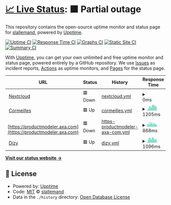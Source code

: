 # [📈 Live Status](https://slallemand.github.io/upptime): <!--live status--> **🟧 Partial outage**

This repository contains the open-source uptime monitor and status page for [slallemand](https://slallemand.github.io/upptime), powered by [Upptime](https://github.com/upptime/upptime).

[![Uptime CI](https://github.com/slallemand/upptime/workflows/Uptime%20CI/badge.svg)](https://github.com/slallemand/upptime/actions?query=workflow%3A%22Uptime+CI%22)
[![Response Time CI](https://github.com/slallemand/upptime/workflows/Response%20Time%20CI/badge.svg)](https://github.com/slallemand/upptime/actions?query=workflow%3A%22Response+Time+CI%22)
[![Graphs CI](https://github.com/slallemand/upptime/workflows/Graphs%20CI/badge.svg)](https://github.com/slallemand/upptime/actions?query=workflow%3A%22Graphs+CI%22)
[![Static Site CI](https://github.com/slallemand/upptime/workflows/Static%20Site%20CI/badge.svg)](https://github.com/slallemand/upptime/actions?query=workflow%3A%22Static+Site+CI%22)
[![Summary CI](https://github.com/slallemand/upptime/workflows/Summary%20CI/badge.svg)](https://github.com/slallemand/upptime/actions?query=workflow%3A%22Summary+CI%22)

With [Upptime](https://upptime.js.org), you can get your own unlimited and free uptime monitor and status page, powered entirely by a GitHub repository. We use [Issues](https://github.com/slallemand/upptime/issues) as incident reports, [Actions](https://github.com/slallemand/upptime/actions) as uptime monitors, and [Pages](https://slallemand.github.io/upptime) for the status page.

<!--start: status pages-->
<!-- This summary is generated by Upptime (https://github.com/upptime/upptime) -->
<!-- Do not edit this manually, your changes will be overwritten -->
<!-- prettier-ignore -->
| URL | Status | History | Response Time | Uptime |
| --- | ------ | ------- | ------------- | ------ |
| <img alt="" src="https://favicons.githubusercontent.com/cloud.lallemand.fr" height="13"> [Nextcloud](https://cloud.lallemand.fr) | 🟥 Down | [nextcloud.yml](https://github.com/slallemand/upptime/commits/HEAD/history/nextcloud.yml) | <details><summary><img alt="Response time graph" src="./graphs/nextcloud/response-time-week.png" height="20"> 0ms</summary><br><a href="https://slallemand.github.io/upptime/history/nextcloud"><img alt="Response time 714" src="https://img.shields.io/endpoint?url=https%3A%2F%2Fraw.githubusercontent.com%2Fslallemand%2Fupptime%2FHEAD%2Fapi%2Fnextcloud%2Fresponse-time.json"></a><br><a href="https://slallemand.github.io/upptime/history/nextcloud"><img alt="24-hour response time 0" src="https://img.shields.io/endpoint?url=https%3A%2F%2Fraw.githubusercontent.com%2Fslallemand%2Fupptime%2FHEAD%2Fapi%2Fnextcloud%2Fresponse-time-day.json"></a><br><a href="https://slallemand.github.io/upptime/history/nextcloud"><img alt="7-day response time 0" src="https://img.shields.io/endpoint?url=https%3A%2F%2Fraw.githubusercontent.com%2Fslallemand%2Fupptime%2FHEAD%2Fapi%2Fnextcloud%2Fresponse-time-week.json"></a><br><a href="https://slallemand.github.io/upptime/history/nextcloud"><img alt="30-day response time 1036" src="https://img.shields.io/endpoint?url=https%3A%2F%2Fraw.githubusercontent.com%2Fslallemand%2Fupptime%2FHEAD%2Fapi%2Fnextcloud%2Fresponse-time-month.json"></a><br><a href="https://slallemand.github.io/upptime/history/nextcloud"><img alt="1-year response time 711" src="https://img.shields.io/endpoint?url=https%3A%2F%2Fraw.githubusercontent.com%2Fslallemand%2Fupptime%2FHEAD%2Fapi%2Fnextcloud%2Fresponse-time-year.json"></a></details> | <details><summary><a href="https://slallemand.github.io/upptime/history/nextcloud">0.00%</a></summary><a href="https://slallemand.github.io/upptime/history/nextcloud"><img alt="All-time uptime 92.32%" src="https://img.shields.io/endpoint?url=https%3A%2F%2Fraw.githubusercontent.com%2Fslallemand%2Fupptime%2FHEAD%2Fapi%2Fnextcloud%2Fuptime.json"></a><br><a href="https://slallemand.github.io/upptime/history/nextcloud"><img alt="24-hour uptime 0.00%" src="https://img.shields.io/endpoint?url=https%3A%2F%2Fraw.githubusercontent.com%2Fslallemand%2Fupptime%2FHEAD%2Fapi%2Fnextcloud%2Fuptime-day.json"></a><br><a href="https://slallemand.github.io/upptime/history/nextcloud"><img alt="7-day uptime 0.00%" src="https://img.shields.io/endpoint?url=https%3A%2F%2Fraw.githubusercontent.com%2Fslallemand%2Fupptime%2FHEAD%2Fapi%2Fnextcloud%2Fuptime-week.json"></a><br><a href="https://slallemand.github.io/upptime/history/nextcloud"><img alt="30-day uptime 10.12%" src="https://img.shields.io/endpoint?url=https%3A%2F%2Fraw.githubusercontent.com%2Fslallemand%2Fupptime%2FHEAD%2Fapi%2Fnextcloud%2Fuptime-month.json"></a><br><a href="https://slallemand.github.io/upptime/history/nextcloud"><img alt="1-year uptime 92.23%" src="https://img.shields.io/endpoint?url=https%3A%2F%2Fraw.githubusercontent.com%2Fslallemand%2Fupptime%2FHEAD%2Fapi%2Fnextcloud%2Fuptime-year.json"></a></details>
| <img alt="" src="https://favicons.githubusercontent.com/home.cormeilles.lallemand.fr" height="13"> [Cormeilles](https://home.cormeilles.lallemand.fr) | 🟩 Up | [cormeilles.yml](https://github.com/slallemand/upptime/commits/HEAD/history/cormeilles.yml) | <details><summary><img alt="Response time graph" src="./graphs/cormeilles/response-time-week.png" height="20"> 1205ms</summary><br><a href="https://slallemand.github.io/upptime/history/cormeilles"><img alt="Response time 922" src="https://img.shields.io/endpoint?url=https%3A%2F%2Fraw.githubusercontent.com%2Fslallemand%2Fupptime%2FHEAD%2Fapi%2Fcormeilles%2Fresponse-time.json"></a><br><a href="https://slallemand.github.io/upptime/history/cormeilles"><img alt="24-hour response time 870" src="https://img.shields.io/endpoint?url=https%3A%2F%2Fraw.githubusercontent.com%2Fslallemand%2Fupptime%2FHEAD%2Fapi%2Fcormeilles%2Fresponse-time-day.json"></a><br><a href="https://slallemand.github.io/upptime/history/cormeilles"><img alt="7-day response time 1205" src="https://img.shields.io/endpoint?url=https%3A%2F%2Fraw.githubusercontent.com%2Fslallemand%2Fupptime%2FHEAD%2Fapi%2Fcormeilles%2Fresponse-time-week.json"></a><br><a href="https://slallemand.github.io/upptime/history/cormeilles"><img alt="30-day response time 1166" src="https://img.shields.io/endpoint?url=https%3A%2F%2Fraw.githubusercontent.com%2Fslallemand%2Fupptime%2FHEAD%2Fapi%2Fcormeilles%2Fresponse-time-month.json"></a><br><a href="https://slallemand.github.io/upptime/history/cormeilles"><img alt="1-year response time 916" src="https://img.shields.io/endpoint?url=https%3A%2F%2Fraw.githubusercontent.com%2Fslallemand%2Fupptime%2FHEAD%2Fapi%2Fcormeilles%2Fresponse-time-year.json"></a></details> | <details><summary><a href="https://slallemand.github.io/upptime/history/cormeilles">100.00%</a></summary><a href="https://slallemand.github.io/upptime/history/cormeilles"><img alt="All-time uptime 98.97%" src="https://img.shields.io/endpoint?url=https%3A%2F%2Fraw.githubusercontent.com%2Fslallemand%2Fupptime%2FHEAD%2Fapi%2Fcormeilles%2Fuptime.json"></a><br><a href="https://slallemand.github.io/upptime/history/cormeilles"><img alt="24-hour uptime 100.00%" src="https://img.shields.io/endpoint?url=https%3A%2F%2Fraw.githubusercontent.com%2Fslallemand%2Fupptime%2FHEAD%2Fapi%2Fcormeilles%2Fuptime-day.json"></a><br><a href="https://slallemand.github.io/upptime/history/cormeilles"><img alt="7-day uptime 100.00%" src="https://img.shields.io/endpoint?url=https%3A%2F%2Fraw.githubusercontent.com%2Fslallemand%2Fupptime%2FHEAD%2Fapi%2Fcormeilles%2Fuptime-week.json"></a><br><a href="https://slallemand.github.io/upptime/history/cormeilles"><img alt="30-day uptime 99.86%" src="https://img.shields.io/endpoint?url=https%3A%2F%2Fraw.githubusercontent.com%2Fslallemand%2Fupptime%2FHEAD%2Fapi%2Fcormeilles%2Fuptime-month.json"></a><br><a href="https://slallemand.github.io/upptime/history/cormeilles"><img alt="1-year uptime 98.95%" src="https://img.shields.io/endpoint?url=https%3A%2F%2Fraw.githubusercontent.com%2Fslallemand%2Fupptime%2FHEAD%2Fapi%2Fcormeilles%2Fuptime-year.json"></a></details>
| <img alt="" src="https://favicons.githubusercontent.com/productmodeler.axa.com" height="13"> [https://productmodeler.axa.com](https://productmodeler.axa.com) | 🟥 Down | [https-productmodeler-axa-com.yml](https://github.com/slallemand/upptime/commits/HEAD/history/https-productmodeler-axa-com.yml) | <details><summary><img alt="Response time graph" src="./graphs/https-productmodeler-axa-com/response-time-week.png" height="20"> 868ms</summary><br><a href="https://slallemand.github.io/upptime/history/https-productmodeler-axa-com"><img alt="Response time 934" src="https://img.shields.io/endpoint?url=https%3A%2F%2Fraw.githubusercontent.com%2Fslallemand%2Fupptime%2FHEAD%2Fapi%2Fhttps-productmodeler-axa-com%2Fresponse-time.json"></a><br><a href="https://slallemand.github.io/upptime/history/https-productmodeler-axa-com"><img alt="24-hour response time 694" src="https://img.shields.io/endpoint?url=https%3A%2F%2Fraw.githubusercontent.com%2Fslallemand%2Fupptime%2FHEAD%2Fapi%2Fhttps-productmodeler-axa-com%2Fresponse-time-day.json"></a><br><a href="https://slallemand.github.io/upptime/history/https-productmodeler-axa-com"><img alt="7-day response time 868" src="https://img.shields.io/endpoint?url=https%3A%2F%2Fraw.githubusercontent.com%2Fslallemand%2Fupptime%2FHEAD%2Fapi%2Fhttps-productmodeler-axa-com%2Fresponse-time-week.json"></a><br><a href="https://slallemand.github.io/upptime/history/https-productmodeler-axa-com"><img alt="30-day response time 809" src="https://img.shields.io/endpoint?url=https%3A%2F%2Fraw.githubusercontent.com%2Fslallemand%2Fupptime%2FHEAD%2Fapi%2Fhttps-productmodeler-axa-com%2Fresponse-time-month.json"></a><br><a href="https://slallemand.github.io/upptime/history/https-productmodeler-axa-com"><img alt="1-year response time 933" src="https://img.shields.io/endpoint?url=https%3A%2F%2Fraw.githubusercontent.com%2Fslallemand%2Fupptime%2FHEAD%2Fapi%2Fhttps-productmodeler-axa-com%2Fresponse-time-year.json"></a></details> | <details><summary><a href="https://slallemand.github.io/upptime/history/https-productmodeler-axa-com">95.74%</a></summary><a href="https://slallemand.github.io/upptime/history/https-productmodeler-axa-com"><img alt="All-time uptime 99.86%" src="https://img.shields.io/endpoint?url=https%3A%2F%2Fraw.githubusercontent.com%2Fslallemand%2Fupptime%2FHEAD%2Fapi%2Fhttps-productmodeler-axa-com%2Fuptime.json"></a><br><a href="https://slallemand.github.io/upptime/history/https-productmodeler-axa-com"><img alt="24-hour uptime 97.21%" src="https://img.shields.io/endpoint?url=https%3A%2F%2Fraw.githubusercontent.com%2Fslallemand%2Fupptime%2FHEAD%2Fapi%2Fhttps-productmodeler-axa-com%2Fuptime-day.json"></a><br><a href="https://slallemand.github.io/upptime/history/https-productmodeler-axa-com"><img alt="7-day uptime 95.74%" src="https://img.shields.io/endpoint?url=https%3A%2F%2Fraw.githubusercontent.com%2Fslallemand%2Fupptime%2FHEAD%2Fapi%2Fhttps-productmodeler-axa-com%2Fuptime-week.json"></a><br><a href="https://slallemand.github.io/upptime/history/https-productmodeler-axa-com"><img alt="30-day uptime 98.84%" src="https://img.shields.io/endpoint?url=https%3A%2F%2Fraw.githubusercontent.com%2Fslallemand%2Fupptime%2FHEAD%2Fapi%2Fhttps-productmodeler-axa-com%2Fuptime-month.json"></a><br><a href="https://slallemand.github.io/upptime/history/https-productmodeler-axa-com"><img alt="1-year uptime 99.86%" src="https://img.shields.io/endpoint?url=https%3A%2F%2Fraw.githubusercontent.com%2Fslallemand%2Fupptime%2FHEAD%2Fapi%2Fhttps-productmodeler-axa-com%2Fuptime-year.json"></a></details>
| <img alt="" src="https://favicons.githubusercontent.com/home.dizy.lallemand.fr" height="13"> [Dizy](https://home.dizy.lallemand.fr) | 🟩 Up | [dizy.yml](https://github.com/slallemand/upptime/commits/HEAD/history/dizy.yml) | <details><summary><img alt="Response time graph" src="./graphs/dizy/response-time-week.png" height="20"> 1096ms</summary><br><a href="https://slallemand.github.io/upptime/history/dizy"><img alt="Response time 5062" src="https://img.shields.io/endpoint?url=https%3A%2F%2Fraw.githubusercontent.com%2Fslallemand%2Fupptime%2FHEAD%2Fapi%2Fdizy%2Fresponse-time.json"></a><br><a href="https://slallemand.github.io/upptime/history/dizy"><img alt="24-hour response time 867" src="https://img.shields.io/endpoint?url=https%3A%2F%2Fraw.githubusercontent.com%2Fslallemand%2Fupptime%2FHEAD%2Fapi%2Fdizy%2Fresponse-time-day.json"></a><br><a href="https://slallemand.github.io/upptime/history/dizy"><img alt="7-day response time 1096" src="https://img.shields.io/endpoint?url=https%3A%2F%2Fraw.githubusercontent.com%2Fslallemand%2Fupptime%2FHEAD%2Fapi%2Fdizy%2Fresponse-time-week.json"></a><br><a href="https://slallemand.github.io/upptime/history/dizy"><img alt="30-day response time 1178" src="https://img.shields.io/endpoint?url=https%3A%2F%2Fraw.githubusercontent.com%2Fslallemand%2Fupptime%2FHEAD%2Fapi%2Fdizy%2Fresponse-time-month.json"></a><br><a href="https://slallemand.github.io/upptime/history/dizy"><img alt="1-year response time 4981" src="https://img.shields.io/endpoint?url=https%3A%2F%2Fraw.githubusercontent.com%2Fslallemand%2Fupptime%2FHEAD%2Fapi%2Fdizy%2Fresponse-time-year.json"></a></details> | <details><summary><a href="https://slallemand.github.io/upptime/history/dizy">100.00%</a></summary><a href="https://slallemand.github.io/upptime/history/dizy"><img alt="All-time uptime 86.50%" src="https://img.shields.io/endpoint?url=https%3A%2F%2Fraw.githubusercontent.com%2Fslallemand%2Fupptime%2FHEAD%2Fapi%2Fdizy%2Fuptime.json"></a><br><a href="https://slallemand.github.io/upptime/history/dizy"><img alt="24-hour uptime 100.00%" src="https://img.shields.io/endpoint?url=https%3A%2F%2Fraw.githubusercontent.com%2Fslallemand%2Fupptime%2FHEAD%2Fapi%2Fdizy%2Fuptime-day.json"></a><br><a href="https://slallemand.github.io/upptime/history/dizy"><img alt="7-day uptime 100.00%" src="https://img.shields.io/endpoint?url=https%3A%2F%2Fraw.githubusercontent.com%2Fslallemand%2Fupptime%2FHEAD%2Fapi%2Fdizy%2Fuptime-week.json"></a><br><a href="https://slallemand.github.io/upptime/history/dizy"><img alt="30-day uptime 99.71%" src="https://img.shields.io/endpoint?url=https%3A%2F%2Fraw.githubusercontent.com%2Fslallemand%2Fupptime%2FHEAD%2Fapi%2Fdizy%2Fuptime-month.json"></a><br><a href="https://slallemand.github.io/upptime/history/dizy"><img alt="1-year uptime 86.34%" src="https://img.shields.io/endpoint?url=https%3A%2F%2Fraw.githubusercontent.com%2Fslallemand%2Fupptime%2FHEAD%2Fapi%2Fdizy%2Fuptime-year.json"></a></details>

<!--end: status pages-->

[**Visit our status website →**](https://slallemand.github.io/upptime)

## 📄 License

- Powered by: [Upptime](https://github.com/upptime/upptime)
- Code: [MIT](./LICENSE) © [slallemand](https://slallemand.github.io/upptime)
- Data in the `./history` directory: [Open Database License](https://opendatacommons.org/licenses/odbl/1-0/)
